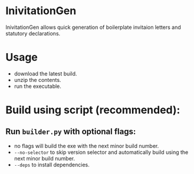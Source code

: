 # InivitationGen
InivitationGen allows quick generation of boilerplate invitaion letters and statutory declarations.

# Usage
- download the latest build.
- unzip the contents.
- run the executable.

# Build using script (recommended):
## Run `builder.py` with optional flags:
- no flags will build the exe with the next minor build number.
- `--no-selector` to skip version selector and automatically build using the next minor build number.
- `--deps` to install dependencies.
